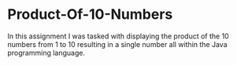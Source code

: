 # Product-Of-10-Numbers
In this assignment I was tasked with displaying the product of the 10 numbers from 1 to 10 resulting in a single number all within the Java programming language.
